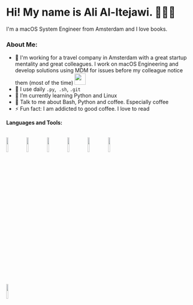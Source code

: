 <h1 align="left">Hi! My name is Ali Al-Itejawi. 🧑🏻‍💻</h2>
<p align="left">I'm a macOS System Engineer from Amsterdam and I love books.</p>


### About Me:
- 🏦 I'm working for a travel company in Amsterdam with a great startup mentality and great colleagues. I work on macOS Engineering and develop solutions using MDM for issues before my colleague notice them (most of the time)
      <img src="https://media.giphy.com/media/WUlplcMpOCEmTGBtBW/giphy.gif" width="30">
- 🤔 I use daily ```.py```,``` .sh```, ```.git```
- 🌱 I’m currently learning Python and Linux
- 💬 Talk to me about Bash, Python and coffee. Especially coffee
- ⚡ Fun fact: I am addicted to good coffee. I love to read

**Languages and Tools:** 

<!-- Your github readme stats
You can use this api: https://github.com/anuraghazra/github-readme-stats
-->
<p>
  <!-- Your languages and tools. Be careful with the alignment. 
  You can use this sites to get logos: https://www.vectorlogo.zone or https://simpleicons.org/
  -->
  <br />
  <code><img width="10%" src="https://www.vectorlogo.zone/logos/mysql/mysql-ar21.svg"></code>
  <code><img width="10%" src="https://www.vectorlogo.zone/logos/gnu_bash/gnu_bash-ar21.svg"></code>
  <code><img width="10%" src="https://www.vectorlogo.zone/logos/git-scm/git-scm-ar21.svg"></code>
  <code><img width="10%" src="https://www.vectorlogo.zone/logos/jamf/jamf-ar21.svg"></code> 
  <code><img width="10%" src="https://www.vectorlogo.zone/logos/apple/apple-ar21.svg"></code>
  <code><img width="10%" src="https://www.vectorlogo.zone/logos/centos/centos-ar21.svg"></code>
  <br />
  <code><img width="10%" src="https://www.vectorlogo.zone/logos/puppet/puppet-ar21.svg"></code>
</p>


